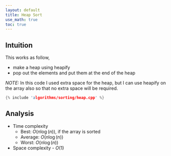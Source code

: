 ```yaml
---
layout: default
title: Heap Sort
use_math: true
toc: true
---
```


## Intuition

This works as follow,

- make a heap using heapify
- pop out the elements and put them at the end of the heap

_NOTE:_ In this code I used extra space for the heap, but I can use heapify on the array also
so that no extra space will be required.

```cpp
{% include 'algorithms/sorting/heap.cpp' %}
```

## Analysis

- Time complexity
    - Best: $O(n \log(n))$, if the array is sorted
    - Average: $O(n \log(n))$
    - Worst: $O(n \log(n))$
- Space complexity - $O(1)$
